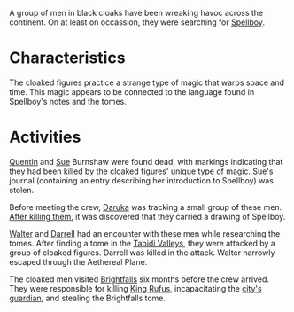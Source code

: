<!-- TITLE: Cloaked Figures -->
<!-- SUBTITLE: A mysterious group hunting for Spell Boy -->

A group of men in black cloaks have been wreaking havoc across the continent. On at least on occassion, they were searching for [Spellboy](http://spellboyorig.in/spellboy).

# Characteristics
The cloaked figures practice a strange type of magic that warps space and time. This magic appears to be connected to the language found in Spellboy's notes and the tomes.
# Activities
[Quentin](http://spellboyorig.in/quentin-burnshaw) and [Sue](http://spellboyorig.in/sue-burnshaw) Burnshaw were found dead, with markings indicating that they had been killed by the cloaked figures' unique type of magic. Sue's journal (containing an entry describing her introduction to Spellboy) was stolen.

Before meeting the crew, [Daruka](http://spellboyorig.in/daruka) was tracking a small group of these men.  [After killing them](http://spellboyorig.in/session-4-the-magic-dealer), it was discovered that they carried a drawing of Spellboy.

[Walter](http://spellboyorig.in/walter) and [Darrell](http://spellboyorig.in/darrell-burnshaw) had an encounter with these men while researching the tomes. After finding a tome in the [Tabidi Valleys](http://spellboyorig.in/the-tabidi-valleys), they were attacked by a group of cloaked figures. Darrell was killed in the attack. Walter narrowly escaped through the Aethereal Plane.

The cloaked men visited [Brightfalls](http://spellboyorig.in/brightfalls) six months before the crew arrived. They were responsible for killing [King Rufus](http://spellboyorig.in/stewart), incapacitating the [city's guardian](http://spellboyorig.in/coatl), and stealing the  Brightfalls tome.